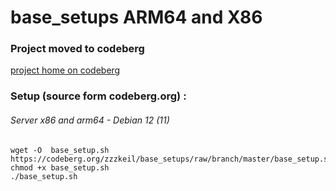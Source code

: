 # base_setups ARM64 and X86

### Project moved to codeberg

[project home on codeberg](https://codeberg.org/zzzkeil/base_setups)

### Setup (source form codeberg.org) :

###### Server x86 and arm64  -  Debian 12  (11)
```
wget -O  base_setup.sh https://codeberg.org/zzzkeil/base_setups/raw/branch/master/base_setup.sh
chmod +x base_setup.sh
./base_setup.sh


```

